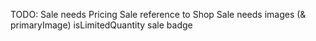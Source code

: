 TODO:
Sale needs Pricing
Sale reference to Shop
Sale needs images (& primaryImage)
isLimitedQuantity sale badge